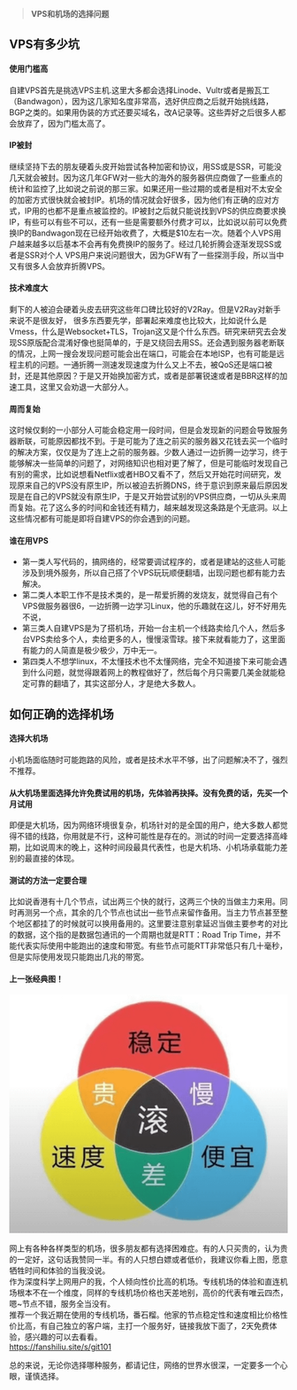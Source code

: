 >**VPS和机场的选择问题**
>
## VPS有多少坑

#### 使用门槛高
自建VPS首先是挑选VPS主机.这里大多都会选择Linode、Vultr或者是搬瓦工（Bandwagon），因为这几家知名度非常高，选好供应商之后就开始挑线路，BGP之类的。如果用伪装的方式还要买域名，改A记录等。这些弄好之后很多人都会放弃了，因为门槛太高了。
#### IP被封
继续坚持下去的朋友硬着头皮开始尝试各种加密和协议，用SS或是SSR，可能没几天就会被封。因为这几年GFW对一些大的海外的服务器供应商做了一些重点的统计和监控了,比如说之前说的那三家。如果还用一些过期的或者是相对不太安全的加密方式很快就会被封IP。机场的情况就会好很多，因为他们有正确的应对方式，IP用的也都不是重点被监控的。IP被封之后就只能说找到VPS的供应商要求换IP，有些可以有些不可以，还有一些是需要额外付费才可以，比如说以前可以免费换IP的Bandwagon现在已经开始收费了，大概是$10左右一次。随着个人VPS用户越来越多以后基本不会再有免费换IP的服务了。经过几轮折腾会逐渐发现SS或者是SSR对个人 VPS用户来说问题很大，因为GFW有了一些探测手段，所以当中又有很多人会放弃折腾VPS。
#### 技术难度大
剩下的人被迫会硬着头皮去研究这些年口碑比较好的V2Ray。但是V2Ray对新手来说不是很友好， 很多东西要先学，部署起来难度也比较大，比如说什么是Vmess，什么是Websocket+TLS，Trojan这又是个什么东西。研究来研究去会发现SS原版配合混淆好像也挺简单的，于是又绕回去用SS。还会遇到服务器老断联的情况，上网一搜会发现问题可能会出在端口，可能会在本地ISP，也有可能是远程主机的问题。一通折腾一测速发现速度为什么又上不去，被QoS还是端口被封，还是其他原因？于是又开始换加密方式，或者是部署锐速或者是BBR这样的加速工具，这里又会劝退一大部分人。
#### 周而复始
这时候仅剩的一小部分人可能会稳定用一段时间，但是会发现新的问题会导致服务器断联，可能原因都找不到。于是可能为了连之前买的服务器又花钱去买一个临时的解决方案，仅仅是为了连上之前的服务器。少数人通过一边折腾一边学习，终于能够解决一些简单的问题了，对网络知识也相对更了解了，但是可能临时发现自己有别的需求，比如说想看Netflix或者HBO又看不了，然后又开始花时间研究，发现原来自己的VPS没有原生IP，所以被迫去折腾DNS，终于意识到原来最后原因发现是在自己的VPS就没有原生IP，于是又开始尝试别的VPS供应商，一切从头来周而复始。花了这么多的时间和金钱还有精力，越来越发现这条路是个无底洞。以上这些情况都有可能是即将自建VPS的你会遇到的问题。
#### 谁在用VPS
- 第一类人写代码的，搞网络的，经常要调试程序的，或者是建站的这些人可能涉及到境外服务，所以自己搭了个VPS玩玩顺便翻墙，出现问题也都有能力去解决。
- 第二类人本职工作不是技术类的，是一帮爱折腾的发烧友，就觉得自己有个VPS做服务器很6，一边折腾一边学习Linux，他的乐趣就在这儿，好不好用先不说，
- 第三类人自建VPS是为了搭机场，开始一台主机一个线路卖给几个人，然后多台VPS卖给多个人，卖给更多的人，慢慢滚雪球。接下来就看能力了，这里面有能力的人简直是极少极少，万中无一。
- 第四类人不想学linux，不太懂技术也不太懂网络，完全不知道接下来可能会遇到什么问题，就觉得跟着网上的教程做好了，然后每个月只需要几美金就能稳定可靠的翻墙了，其实这部分人，才是绝大多数人。

## 如何正确的选择机场
#### 选择大机场
小机场面临随时可能跑路的风险，或者是技术水平不够，出了问题解决不了，强烈不推荐。
#### 从大机场里面选择允许免费试用的机场，先体验再抉择。没有免费的话，先买一个月试用
即便是大机场，因为网络环境很复杂，机场针对的是全国的用户，绝大多数人都觉得不错的线路，你用就是不行，这种可能性是存在的。测试的时间一定要选择高峰期，比如说周末的晚上，这种时间段最具代表性，也是大机场、小机场承载能力差别的最直接的体现。
#### 测试的方法一定要合理
比如说香港有十几个节点，试出两三个快的就行，这两三个快的当做主力来用。同时再测另一个点，其余的几个节点也试出一些节点来留作备用。当主力节点甚至整个地区都挂了的时候就可以换用备用的。这里要注意别拿延迟当做主要参考的对比的数据，这个指的是数据包通讯的一个周期也就是RTT：Road Trip Time，并不能代表实际使用中能跑出的速度和带宽。有些节点可能RTT非常低只有几十毫秒，但是实际使用发现只能跑出几兆的带宽。
#### 上一张经典图！


![avatar](https://github.com/kxswbj/Hardcore-over-the-wall/blob/main/images/4-1.png)


网上有各种各样类型的机场，很多朋友都有选择困难症。有的人只买贵的，认为贵的一定好，这句话我赞同一半。有的人只想白嫖或者低价，我建议你看上图，愿意牺牲时间和体验的当我没说。    
作为深度科学上网用户的我，个人倾向性价比高的机场。专线机场的体验和直连机场根本不在一个维度，同样的专线机场价格也天差地别，高价的代表有唯云四杰，嗯~节点不错，服务全当没有。  
推荐一个我近期在使用的专线机场，番石榴。他家的节点稳定性和速度相比价格性价比高，有自己独立的客户端，主打一个服务好，链接我放下面了，2天免费体验，感兴趣的可以去看看。  
https://fanshiliu.site/s/git101  


总的来说，无论你选择哪种服务，都请记住，网络的世界水很深，一定要多一个心眼，谨慎选择。
